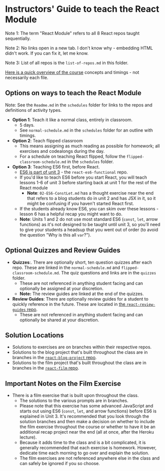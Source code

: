 # Instructors' Guide to teach the React Module

Note 1: The term "React Module" refers to all 8 React repos taught sequentially.

Note 2: No links open in a new tab. I don't know why - embedding HTML didn't work. If you can fix it, let me know.

Note 3: List of all repos is the `list-of-repos.md` in this folder.

[Here is a quick overview of the course](https://trello.com/invite/b/Ypm9Tsho/06c64ffa2be14b85a662e71ff10ac3e8/bitmaker-react-project) concepts and timings - not necessarily each file.

## Options on ways to teach the React Module
Note: See the `Readme.md` in the `schedules` folder for links to the repos and definitions of activity types.
- **Option 1**: Teach it like a normal class, entirely in classroom.
  - 5 days.
  - See `normal-schedule.md` in the `schedules` folder for an outline with timings.
- **Option 2**: Teach flipped classroom
  - This means assigning as much reading as possible for homework; all exercises and codealongs during the day.
  - For a schedule on teaching React flipped, follow the `flipped-classroom-schedule.md` in the `schedules` folder.
- **Option 3**: Teaching ES6 first, before React.
  - [ES6 is part of unit 3](../../../react-es6-functional/) - the `react-es6-functional` repo.
  - If you'd like to teach ES6 before you start React, you will teach lessons 1-6 of unit 3 before starting back at unit 1 for the rest of the React module
      - **Note**: `02-ES6-ConstLet.md` has a thought exercise near the end that refers to a blog students do in unit 2 and has JSX in it, so it might be confusing if you haven't started React first.
  - If the students already know ES6, you can skim over these lessons - lesson 6 has a helpful recap you might want to do.
  - **Note**: Units 1 and 2 do not use most standard ES6 (`const`, `let`, arrow functions) as it's not designed to be taught until unit 3, so you'll need to give your students a headsup that you went out of order (to avoid the question "Why is this all `var`?").

## Optional Quizzes and Review Guides
- **Quizzes**:. There are optionally short, ten question quizzes after each repo. These are linked in the `normal-schedule.md` and `flipped-classroom-schedule.md`. The quiz questions and links are in the `quizzes` folder.
  - These are not referenced in anything student facing and can optionally be assigned at your discretion.
  - **Note:** The review guides are linked at the end of the quizzes.
- **Review Guides**: There are optionally review guides for a student to quickly reference in the future. These are located in [the `react-review-guides` repo](../../../react-review-guides/).
  - These are not referenced in anything student facing and can optionally be shared at your discretion.

## Solution Locations
- Solutions to exercises are on branches within their respective repos.
- Solutions to the blog project that's built throughout the class are in branches in the [`react-blog-project` repo](../../../react-blog-project).
- Solutions to the film project that's built throughout the class are in branches in the [`react-film` repo](../../../react-film).

## Important Notes on the Film Exercise
- There is a film exercise that is built upon throughout the class.
  - The solutions to the various prompts are in branches.
  - Please note that this exercise has some advanced JavaScript and starts out using ES6 (`const`, `let`, and arrow functions) before ES6 is explained in Unit 3. It's recommended that you look through the solution branches and then make a decision on whether to include the film exercise throughout the course or whether to have it be an additional recap project near the end (all at once, after the Heroku lecture).
  - Because it adds time to the class and is a bit complicated, it is generally recommended that each exercise is homework. However, dedicate time each morning to go over and explain the solution.
  - The film exercises are not referenced anywhere else in the class and can safely be ignored if you so choose.
